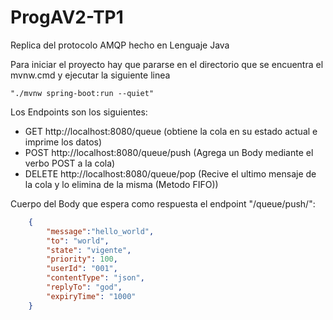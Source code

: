 # ProgAV2-TP1
Replica del protocolo AMQP hecho en Lenguaje Java

Para iniciar el proyecto hay que pararse en el directorio que se encuentra el mvnw.cmd y ejecutar la siguiente linea
```
"./mvnw spring-boot:run --quiet"
```
Los Endpoints son los siguientes:
- GET http://localhost:8080/queue (obtiene la cola en su estado actual e imprime los datos)
- POST http://localhost:8080/queue/push (Agrega un Body mediante el verbo POST a la cola)
- DELETE http://localhost:8080/queue/pop (Recive el ultimo mensaje de la cola y lo elimina de la misma (Metodo FIFO))

Cuerpo del Body que espera como respuesta el endpoint "/queue/push/":
```json
    {
        "message":"hello_world",
        "to": "world",
        "state": "vigente",
        "priority": 100,
        "userId": "001",
        "contentType": "json",
        "replyTo": "god",
        "expiryTime": "1000"
    }
```
